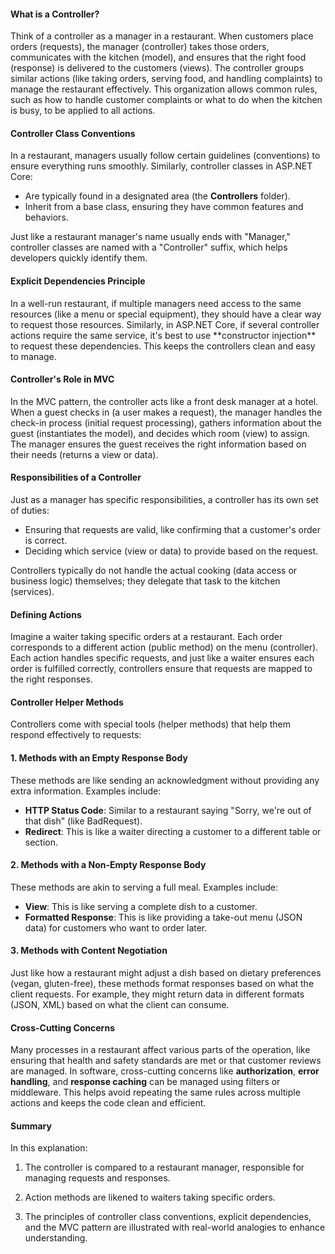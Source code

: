 <h4>What is a Controller?</h4>
<p>
Think of a controller as a manager in a restaurant. When customers place orders (requests), the manager (controller) takes those orders, communicates with the kitchen (model), and ensures that the right food (response) is delivered to the customers (views). The controller groups similar actions (like taking orders, serving food, and handling complaints) to manage the restaurant effectively. This organization allows common rules, such as how to handle customer complaints or what to do when the kitchen is busy, to be applied to all actions.
</p>

<h4>Controller Class Conventions</h4>
<p>
In a restaurant, managers usually follow certain guidelines (conventions) to ensure everything runs smoothly. Similarly, controller classes in ASP.NET Core:
<ul>
  <li>Are typically found in a designated area (the <b>Controllers</b> folder).</li>
  <li>Inherit from a base class, ensuring they have common features and behaviors.</li>
</ul>
Just like a restaurant manager's name usually ends with "Manager," controller classes are named with a "Controller" suffix, which helps developers quickly identify them.
</p>

<h4>Explicit Dependencies Principle</h4>
<p>
In a well-run restaurant, if multiple managers need access to the same resources (like a menu or special equipment), they should have a clear way to request those resources. Similarly, in ASP.NET Core, if several controller actions require the same service, it's best to use **constructor injection** to request these dependencies. This keeps the controllers clean and easy to manage.
</p>

<h4>Controller's Role in MVC</h4>
<p>
In the MVC pattern, the controller acts like a front desk manager at a hotel. When a guest checks in (a user makes a request), the manager handles the check-in process (initial request processing), gathers information about the guest (instantiates the model), and decides which room (view) to assign. The manager ensures the guest receives the right information based on their needs (returns a view or data).
</p>

<h4>Responsibilities of a Controller</h4>
<p>
Just as a manager has specific responsibilities, a controller has its own set of duties:
<ul>
  <li>Ensuring that requests are valid, like confirming that a customer's order is correct.</li>
  <li>Deciding which service (view or data) to provide based on the request.</li>
</ul>
Controllers typically do not handle the actual cooking (data access or business logic) themselves; they delegate that task to the kitchen (services).
</p>

<h4>Defining Actions</h4>
<p>
Imagine a waiter taking specific orders at a restaurant. Each order corresponds to a different action (public method) on the menu (controller). Each action handles specific requests, and just like a waiter ensures each order is fulfilled correctly, controllers ensure that requests are mapped to the right responses. 
</p>

<h4>Controller Helper Methods</h4>
<p>
Controllers come with special tools (helper methods) that help them respond effectively to requests:
<h4>1. Methods with an Empty Response Body</h4>
These methods are like sending an acknowledgment without providing any extra information. Examples include:
<ul>
  <li><b>HTTP Status Code</b>: Similar to a restaurant saying "Sorry, we're out of that dish" (like BadRequest).</li>
  <li><b>Redirect</b>: This is like a waiter directing a customer to a different table or section.</li>
</ul>

<h4>2. Methods with a Non-Empty Response Body</h4>
These methods are akin to serving a full meal. Examples include:
<ul>
  <li><b>View</b>: This is like serving a complete dish to a customer.</li>
  <li><b>Formatted Response</b>: This is like providing a take-out menu (JSON data) for customers who want to order later.</li>
</ul>

<h4>3. Methods with Content Negotiation</h4>
<p>
Just like how a restaurant might adjust a dish based on dietary preferences (vegan, gluten-free), these methods format responses based on what the client requests. For example, they might return data in different formats (JSON, XML) based on what the client can consume.
</p>

<h4>Cross-Cutting Concerns</h4>
<p>
Many processes in a restaurant affect various parts of the operation, like ensuring that health and safety standards are met or that customer reviews are managed. In software, cross-cutting concerns like <b>authorization</b>, <b>error handling</b>, and <b>response caching</b> can be managed using filters or middleware. This helps avoid repeating the same rules across multiple actions and keeps the code clean and efficient.
</p>


<h4>Summary</h4>
In this explanation:

1. The controller is compared to a restaurant manager, responsible for managing requests and responses.

2. Action methods are likened to waiters taking specific orders.
   
3. The principles of controller class conventions, explicit dependencies, and the MVC pattern are illustrated with real-world analogies to enhance understanding.
